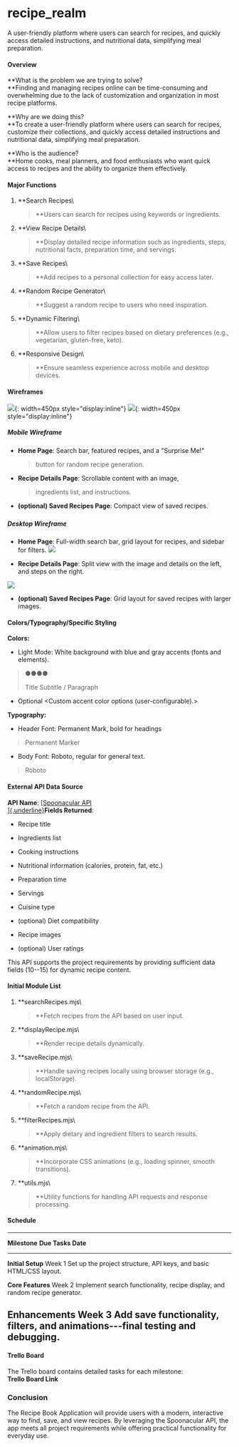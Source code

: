 # recipe_realm
A user-friendly platform where users can search for recipes, and quickly access detailed instructions, and nutritional data, simplifying meal preparation.

#### **Overview**

**What is the problem we are trying to solve?\
**Finding and managing recipes online can be time-consuming and
overwhelming due to the lack of customization and organization in most
recipe platforms.

**Why are we doing this?\
**To create a user-friendly platform where users can search for recipes,
customize their collections, and quickly access detailed instructions
and nutritional data, simplifying meal preparation.

**Who is the audience?\
**Home cooks, meal planners, and food enthusiasts who want quick access
to recipes and the ability to organize them effectively.

#### **Major Functions**

1.  **Search Recipes\
    > **Users can search for recipes using keywords or ingredients.

2.  **View Recipe Details\
    > **Display detailed recipe information such as ingredients, steps,
    > nutritional facts, preparation time, and servings.

3.  **Save Recipes\
    > **Add recipes to a personal collection for easy access later.

4.  **Random Recipe Generator\
    > **Suggest a random recipe to users who need inspiration.

5.  **Dynamic Filtering\
    > **Allow users to filter recipes based on dietary preferences
    > (e.g., vegetarian, gluten-free, keto).

6.  **Responsive Design\
    > **Ensure seamless experience across mobile and desktop devices.

####  

#### **Wireframes**
![](./image1.jpg){: width=450px style="display:inline"} ![](./image3.jpg){: width=450px style="display:inline"}

##### **Mobile Wireframe**

-   **Home Page**: Search bar, featured recipes, and a \"Surprise Me!\"
    > button for random recipe generation.

-   **Recipe Details Page**: Scrollable content with an image,
    > ingredients list, and instructions.

-   **(optional) Saved Recipes Page**: Compact view of saved recipes.

##### 

##### 

##### 

##### **Desktop Wireframe**

-   **Home Page**: Full-width search bar, grid layout for recipes, and sidebar for filters.
    ![](./image4.jpg)

-   **Recipe Details Page**: Split view with the image and details on the left, and steps on the right.

![](./image2.jpg)

-   **(optional) Saved Recipes Page**: Grid layout for saved recipes with larger images.

#### **Colors/Typography/Specific Styling**

**Colors:**

-   Light Mode: White background with blue and gray accents (fonts and elements).

> ●●●●
>
> Title Subtitle / Paragraph

-   Optional \<Custom accent color options (user-configurable).\>

**Typography:**

-   Header Font: Permanent Mark, bold for headings

> Permanent Marker

-   Body Font: Roboto, regular for general text.

> Roboto

#### **External API Data Source**

**API Name**: [[Spoonacular API\
]{.underline}](https://spoonacular.com/food-api)**Fields Returned**:

-   Recipe title

-   Ingredients list

-   Cooking instructions

-   Nutritional information (calories, protein, fat, etc.)

-   Preparation time

-   Servings

-   Cuisine type

-   (optional) Diet compatibility

-   Recipe images

-   (optional) User ratings

This API supports the project requirements by providing sufficient data
fields (10--15) for dynamic recipe content.

#### **Initial Module List**

1.  **searchRecipes.mjs\
    > **Fetch recipes from the API based on user input.

2.  **displayRecipe.mjs\
    > **Render recipe details dynamically.

3.  **saveRecipe.mjs\
    > **Handle saving recipes locally using browser storage (e.g.,
    > localStorage).

4.  **randomRecipe.mjs\
    > **Fetch a random recipe from the API.

5.  **filterRecipes.mjs\
    > **Apply dietary and ingredient filters to search results.

6.  **animation.mjs\
    > **Incorporate CSS animations (e.g., loading spinner, smooth
    > transitions).

7.  **utils.mjs\
    > **Utility functions for handling API requests and response
    > processing.

#### 

#### **Schedule**

  ----------------------------------------------------------------------------
  **Milestone**      **Due     **Tasks**
                     Date**    
  ------------------ --------- -----------------------------------------------
  **Initial Setup**  Week 1    Set up the project structure, API keys, and
                               basic HTML/CSS layout.

  **Core Features**  Week 2    Implement search functionality, recipe display,
                               and random recipe generator.

  **Enhancements**   Week 3    Add save functionality, filters, and
                               animations---final testing and debugging.
  ----------------------------------------------------------------------------

#### **Trello Board**

The Trello board contains detailed tasks for each milestone:\
**Trello Board Link**

### **Conclusion**

The Recipe Book Application will provide users with a modern,
interactive way to find, save, and view recipes. By leveraging the
Spoonacular API, the app meets all project requirements while offering
practical functionality for everyday use.
